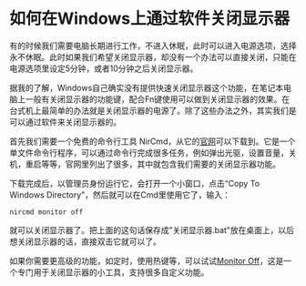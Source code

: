 如何在Windows上通过软件关闭显示器
===============================

有的时候我们需要电脑长期进行工作，不进入休眠，此时可以进入电源选项，选择永不休眠。此时如果我们希望关闭显示器，却没有一个办法可以直接关闭，只能在电源选项里设定5分钟，或者10分钟之后关闭显示器。

据我的了解，Windows自己确实没有提供快速关闭显示器这个功能，在笔记本电脑上一般有关闭显示器的功能键，配合Fn键使用可以做到关闭显示器的效果。在台式机上最简单的办法就是关闭显示器的电源了。除了这些办法之外，其实我们是可以通过软件来关闭显示器的。

首先我们需要一个免费的命令行工具 NirCmd，从它的[官网](http://www.nirsoft.net/utils/nircmd.html)可以下载到。它是一个单文件命令行程序，可以通过命令行完成很多任务，例如弹出光驱，设置音量，关机，重启等等，官网里列出了很多，其中就包含我们需要的关闭显示器功能。

下载完成后，以管理员身份运行它，会打开一个小窗口，点击“Copy To Windows Directory"，然后就可以在Cmd里使用它了，输入：

```plaintext
nircmd monitor off
```

就可以关闭显示器了。把上面的这句话保存成”关闭显示器.bat"放在桌面上，以后想关闭显示器的话，直接双击它就可以了。

如果你需要更高级的功能，如定时，使用热键等，可以试试[Monitor Off](http://www.dekisoft.com/mou.php)，这是一个专门用于关闭显示器的小工具，支持很多自定义功能。